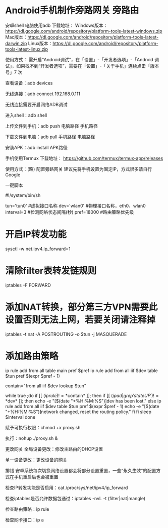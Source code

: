 # Android手机制作旁路网关 旁路由

安卓shell
电脑使用adb
下载地址：
Windows版本：https://dl.google.com/android/repository/platform-tools-latest-windows.zip
Mac版本：https://dl.google.com/android/repository/platform-tools-latest-darwin.zip
Linux版本：https://dl.google.com/android/repository/platform-tools-latest-linux.zip

使用方式：
需开启“Android调试”，在「设置」-「开发者选项」-「Android 调试」，如果找不到“开发者选项”，需要在「设置」-「关于手机」连续点击「版本号」7 次

查看设备：adb devices

无线连接：adb connect 192.168.0.111

无线连接需要开启网络ADB调试

进入shell：adb shell

上传文件到手机：adb push 电脑路径 手机路径

下载文件到电脑：adb pull 手机路径 电脑路径

安装APK：adb install APK路径

手机使用Termux
下载地址：
https://github.com/termux/termux-app/releases

使用方式：(略)
配置旁路网关
建议先将手机设置为固定IP，方式很多请自行Google

一键脚本




#!/system/bin/sh

tun='tun0' #虚拟接口名称
dev='wlan0' #物理接口名称，eth0、wlan0
interval=3 #检测网络状态间隔(秒)
pref=18000 #路由策略优先级

# 开启IP转发功能
sysctl -w net.ipv4.ip_forward=1

# 清除filter表转发链规则
iptables -F FORWARD

# 添加NAT转换，部分第三方VPN需要此设置否则无法上网，若要关闭请注释掉
iptables -t nat -A POSTROUTING -o $tun -j MASQUERADE

# 添加路由策略
ip rule add from all table main pref $pref
ip rule add from all iif $dev table $tun pref $(expr $pref - 1)

contain="from all iif $dev lookup $tun"

while true ;do
    if [[ $(ip rule) != *$contain* ]]; then
            if [[ $(ip ad|grep 'state UP') != *$dev* ]]; then
                echo -e "[$(date "+%H:%M:%S")]dev has been lost."
            else
                ip rule add from all iif $dev table $tun pref $(expr $pref - 1)
                echo -e "[$(date "+%H:%M:%S")]network changed, reset the routing policy."
            fi
    fi
    sleep $interval
done




赋予可执行权限：chmod +x proxy.sh

执行：nohup ./proxy.sh &

更改网关
全局设备更改：修改主路由的DHCP设置

单一设备更改：更改设备的网关

排错
安卓系统每次切换网络设置都会将部分设置重置，一些“永久生效”的配置方式在手机重启后也会被重置

检查IP转发功能是否启用：cat /proc/sys/net/ipv4/ip_forward

检查iptables是否允许数据包通过：iptables -nvL -t (filter|nat|mangle)

检查路由策略：ip rule

检查网卡接口：ip a
